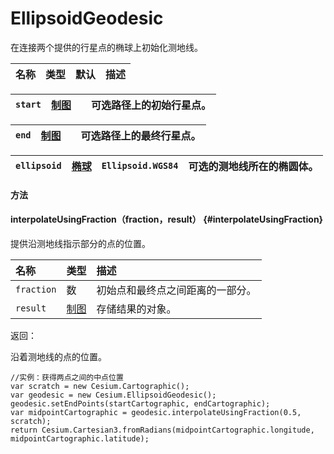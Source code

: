 # EllipsoidGeodesic

在连接两个提供的行星点的椭球上初始化测地线。

| 名称 | 类型 | 默认 | 描述 |
| :--- | :--- | :--- | :--- |


| `start` | [制图](https://cesiumjs.org/Cesium/Build/Documentation/Cartographic.html) |  | 可选路径上的初始行星点。 |
| :--- | :--- | :--- | :--- |


| `end` | [制图](https://cesiumjs.org/Cesium/Build/Documentation/Cartographic.html) |  | 可选路径上的最终行星点。 |
| :--- | :--- | :--- | :--- |


| `ellipsoid` | [椭球](https://cesiumjs.org/Cesium/Build/Documentation/Ellipsoid.html) | `Ellipsoid.WGS84` | 可选的测地线所在的椭圆体。 |
| :--- | :--- | :--- | :--- |


#### 方法

#### interpolateUsingFraction（fraction，result） {#interpolateUsingFraction}

提供沿测地线指示部分的点的位置。

| 名称 | 类型 | 描述 |
| :--- | :--- | :--- |
| `fraction` | 数 | 初始点和最终点之间距离的一部分。 |
| `result` | [制图](https://cesiumjs.org/Cesium/Build/Documentation/Cartographic.html) | 存储结果的对象。 |

返回：

沿着测地线的点的位置。

```
//实例：获得两点之间的中点位置
var scratch = new Cesium.Cartographic();
var geodesic = new Cesium.EllipsoidGeodesic();
geodesic.setEndPoints(startCartographic, endCartographic);
var midpointCartographic = geodesic.interpolateUsingFraction(0.5, scratch);
return Cesium.Cartesian3.fromRadians(midpointCartographic.longitude, midpointCartographic.latitude);
```



